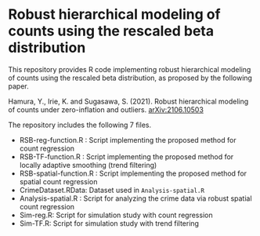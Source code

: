 # Robust hierarchical modeling of counts using the rescaled beta distribution

This repository provides R code implementing robust hierarchical modeling of counts using the rescaled beta distribution, as proposed by the following paper.

Hamura, Y., Irie, K. and Sugasawa, S. (2021). Robust hierarchical modeling of counts under zero-inflation and outliers. [arXiv:2106.10503](https://arxiv.org/abs/2106.10503)

The repository includes the following 7 files.

- RSB-reg-function.R : Script implementing the proposed method for count regression
- RSB-TF-function.R : Script implementing the proposed method for locally adaptive smoothing (trend filtering)
- RSB-spatial-function.R : Script implementing the proposed method for spatial count regression 
- CrimeDataset.RData: Dataset used in ``Analysis-spatial.R``
- Analysis-spatial.R : Script for analyzing the crime data via robust spatial count regression 
- Sim-reg.R: Script for simulation study with count regression 
- Sim-TF.R: Script for simulation study with trend filtering 
